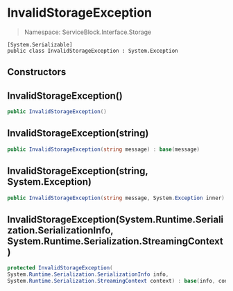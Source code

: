 InvalidStorageException
======
> Namespace: ServiceBlock.Interface.Storage



```
[System.Serializable]
public class InvalidStorageException : System.Exception
```

## Constructors

InvalidStorageException()
------


```csharp
public InvalidStorageException()
```




InvalidStorageException(string)
------


```csharp
public InvalidStorageException(string message) : base(message)
```




InvalidStorageException(string, System.Exception)
------


```csharp
public InvalidStorageException(string message, System.Exception inner) : base(message, inner)
```




InvalidStorageException(System.Runtime.Serialization.SerializationInfo, System.Runtime.Serialization.StreamingContext)
------


```csharp
protected InvalidStorageException(
System.Runtime.Serialization.SerializationInfo info,
System.Runtime.Serialization.StreamingContext context) : base(info, context)
```




